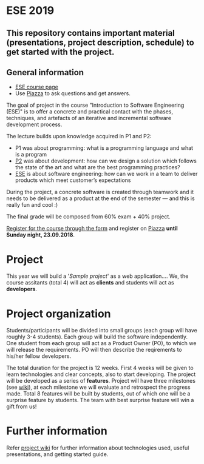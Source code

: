# ESE 2019
This repository contains important material (presentations, project description, schedule) to get started with the project.
---

## General information

* [ESE course page](http://scg.unibe.ch/teaching/ese)
* Use <a href="https://piazza.com/unibe.ch/fall2019/ese2019/home">Piazza</a> to ask questions and get answers.

The goal of project in the course "Introduction to Software Engineering (ESE)" is to offer a concrete and practical contact with the phases, techniques, and artefacts of an iterative and incremental software development process.

The lecture builds upon knowledge acquired in P1 and P2:

* P1 was about programming: what is a programming language and what is a program
* [P2](http://scg.unibe.ch/teaching/p2) was about development: how can we design a solution which follows the state of the art and what are the best programming practices?
* [ESE](http://scg.unibe.ch/teaching/ese) is about software engineering: how can we work in a team to deliver products which meet customer’s expectations

During the project, a concrete software is created through teamwork and it needs to be delivered as a product at the end of the semester — and this is really fun and cool :)

The final grade will be composed from 60% exam + 40% project.

[Register for the course through the form](https://docs.google.com/forms/d/e/1FAIpQLSd0kGJ89MEHwyKyWV3g4Rl6abC-RxwXnK5wmnEjWkVHZdMiLg/viewform?usp=sf_link) and register on [Piazza](https://piazza.com/) **until Sunday night, 23.09.2018**.

# Project 

This year we will build a '*Sample project*' as a web application.... We, the course assitants (total 4) will act as **clients** and students will act as **developers**. 

# Project organization

Students/participants will be divided into small groups (each group will have roughly 3-4 students). Each group will build the software independently. One student from each group will act as a Product Owner (PO), to which we will release the requirements. PO will then describe the reqirements to his/her fellow developers.

The total duration for the project is 12 weeks. First 4 weeks will be given to learn technologies and clear concepts, also to start developing. The project will be developed as a series of **features**. Project will have three milestones (see [wiki](https://github.com/scg-unibe-ch/ese2019/wiki)), at each milestone we will evaluate and retrospect the progress made. Total 8 features will be built by students, out of which one will be a surprise feature by students. The team with best surprise feature will win a gift from us!

# Further information
Refer [project wiki](https://github.com/scg-unibe-ch/ese2019/wiki) for further information about technologies used, useful presentations, and getting started guide.


